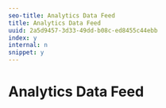 ```yaml
---
seo-title: Analytics Data Feed
title: Analytics Data Feed
uuid: 2a5d9457-3d33-49dd-b08c-ed8455c44ebb
index: y
internal: n
snippet: y
---
```


# Analytics Data Feed

